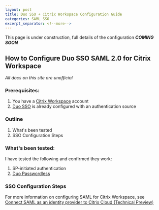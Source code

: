```yaml
---
layout: post
title: Duo SSO + Citrix Workspace Configuration Guide
categories: SAML SSO
excerpt_separator: <!--more-->
---
```


This page is under construction, full details of the configuration _**COMING SOON**_

## How to Configure Duo SSO SAML 2.0 for Citrix Workspace

*All docs on this site are unofficial* 

### Prerequisites:
1. You have a [Citrix Workspace](https://www.citrix.com/products/citrix-workspace/) account
2.  [Duo SSO](https://duo.com/docs/sso) is already configured with an authentication source

### Outline
1. What's been tested
2.  SSO Configuration Steps

### What's been tested:

I have tested the following and confirmed they work:
1. SP-initiated authentication
2. [Duo Passwordless](https://duo.com/solutions/passwordless)

### SSO Configuration Steps

For more information on configuring SAML for Citrix Workspace, see [Connect SAML as an identity provider to Citrix Cloud (Technical Preview)](https://docs.citrix.com/en-us/citrix-cloud/citrix-cloud-management/identity-access-management/saml-identity.html)


